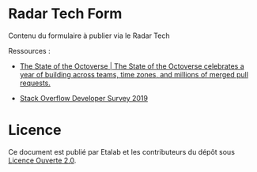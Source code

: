 # Radar Tech Form

Contenu du formulaire à publier via le Radar Tech

Ressources :

- [The State of the Octoverse | The State of the Octoverse celebrates a year of building across teams, time zones, and millions of merged pull requests.](https://octoverse.github.com/)

- [Stack Overflow Developer Survey 2019](https://insights.stackoverflow.com/survey/2019)

# Licence

Ce document est publié par Etalab et les contributeurs du dépôt sous [Licence Ouverte 2.0](LICENSE).


